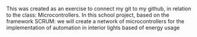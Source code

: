 This was created as an exercise to connect my git to my github, in relation to the class: Microcontrollers. 
In this school project, based on the framework SCRUM: we will create a network of microcontrollers for the implementation of automation in interior lights based of energy usage

